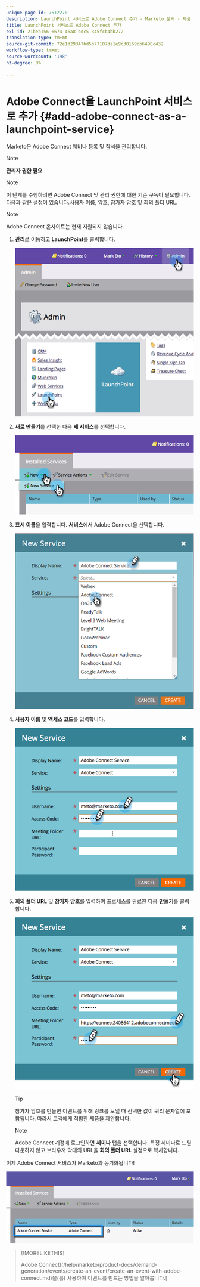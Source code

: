 ```yaml
---
unique-page-id: 7512270
description: LaunchPoint 서비스로 Adobe Connect 추가 - Marketo 문서 - 제품 설명서
title: LaunchPoint 서비스로 Adobe Connect 추가
exl-id: 21beb156-6674-46a8-bdc5-345fcb4bb272
translation-type: tm+mt
source-git-commit: 72e1d29347bd5b77107da1e9c30169cb6490c432
workflow-type: tm+mt
source-wordcount: '198'
ht-degree: 0%

---
```


# Adobe Connect을 LaunchPoint 서비스로 추가 {#add-adobe-connect-as-a-launchpoint-service}

Marketo은 Adobe Connect 웨비나 등록 및 참석을 관리합니다.

>[!NOTE]
>
>**관리자 권한 필요**

>[!NOTE]
>
>이 단계를 수행하려면 Adobe Connect 및 관리 권한에 대한 기존 구독이 필요합니다. 다음과 같은 설정이 있습니다.사용자 이름, 암호, 참가자 암호 및 회의 폴더 URL.

>[!NOTE]
>
>Adobe Connect 온사이트는 현재 지원되지 않습니다.

1. **관리**&#x200B;로 이동하고 **LaunchPoint**&#x200B;를 클릭합니다.

   ![](assets/image2015-4-22-11-3a33-3a51.png)

1. **새로 만들기**&#x200B;를 선택한 다음 **새 서비스**&#x200B;를 선택합니다.

   ![](assets/image2015-4-22-11-3a40-3a19.png)

1. **표시 이름**&#x200B;을 입력합니다. **서비스**&#x200B;에서 Adobe Connect을 선택합니다.

   ![](assets/new-service-adobe-connect.png)

1. **사용자 이름** 및 **액세스 코드**&#x200B;를 입력합니다.

   ![](assets/image2015-4-22-11-3a50-3a6.png)

1. **회의 폴더 URL** 및 **참가자 암호**&#x200B;를 입력하여 프로세스를 완료한 다음 **만들기**&#x200B;를 클릭합니다.

   ![](assets/image2015-4-22-11-3a55-3a36.png)

   >[!TIP]
   >
   >참가자 암호를 만들면 이벤트를 위해 링크를 보낼 때 선택한 값이 쿼리 문자열에 포함됩니다. 따라서 고객에게 적합한 제품을 제안합니다.

   >[!NOTE]
   >
   >Adobe Connect 계정에 로그인하면 **세미나** 탭을 선택합니다. 특정 세미나로 드릴다운하지 않고 브라우저 막대의 URL을 **회의 폴더 URL** 설정으로 복사합니다.

이제 Adobe Connect 서비스가 Marketo과 동기화됩니다!

![](assets/adobe-connect-service.png)

>[!MORELIKETHIS]
>
>Adobe Connect](/help/marketo/product-docs/demand-generation/events/create-an-event/create-an-event-with-adobe-connect.md)을(를) 사용하여 이벤트를 만드는 방법을 알아봅니다.[
